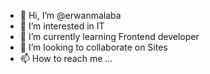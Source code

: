 - 👋 Hi, I’m @erwanmalaba
- 👀 I’m interested in IT
- 🌱 I’m currently learning Frontend developer
- 💞️ I’m looking to collaborate on Sites
- 📫 How to reach me ...

<!---
erwanmalaba/erwanmalaba is a ✨ special ✨ repository because its `README.md` (this file) appears on your GitHub profile.
You can click the Preview link to take a look at your changes.
--->
